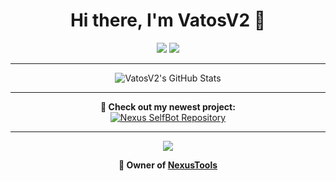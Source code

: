 <h1 align="center">Hi there, I'm VatosV2 👋</h1>

<p align="center">
  <a href="https://github.com/VatosV2"><img src="https://img.shields.io/github/followers/VatosV2?label=Follow&style=social"></a>
  <a href="https://discord.gg/nexustools" target="_blank"><img src="https://img.shields.io/badge/Discord-%237289DA.svg?style=flat&logo=discord&logoColor=white"></a>
</p>

---

<p align="center">
  <img src="https://github-readme-stats.vercel.app/api?username=VatosV2&show_icons=true&theme=dark&count_private=true&hide=stars&include_all_commits=true" alt="VatosV2's GitHub Stats">
</p>

---

<p align="center">
  <strong>🚀 Check out my newest project:</strong> <br>
  <a href="https://github.com/VatosV2/Nexus-SelfBot" target="_blank"><img src="https://img.shields.io/badge/Nexus%20SelfBot-Repository-%23ff61a6?style=flat&logo=github&logoColor=white&color=000000" alt="Nexus SelfBot Repository"></a>
</p>

---
<p align="center">
  <a href="https://github.com/VatosV2?tab=repositories"><img src="https://img.shields.io/badge/-Explore%20my%20Repos-24292e?style=for-the-badge&logo=Github"></a>
</p>

<p align="center">
  <strong>💼 Owner of <a href="https://nexustools.de/" target="_blank">NexusTools</a></strong>
</p>

